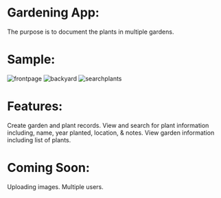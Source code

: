 # Gardening App:
The purpose is to document the plants in multiple gardens.

# Sample:
![frontpage](https://user-images.githubusercontent.com/81537101/132057004-fe4d0dea-3d75-4c02-a895-273a99c657b2.png)
![backyard](https://user-images.githubusercontent.com/81537101/132057337-aaaed385-5774-47ce-90a6-1781ab58615b.png)
![searchplants](https://user-images.githubusercontent.com/81537101/132057385-e8b4d9e0-90a7-4b63-8493-b83e1671bb77.png)

# Features:
Create garden and plant records.
View and search for plant information including, name, year planted, location, & notes.
View garden information including list of plants.

# Coming Soon:
Uploading images.
Multiple users.
